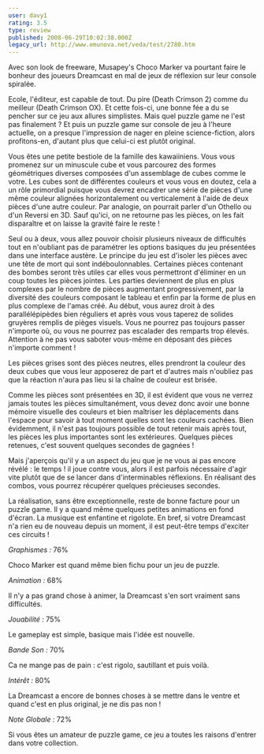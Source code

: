 ```yaml
---
user: davy1
rating: 3.5
type: review
published: 2008-06-29T10:02:38.000Z
legacy_url: http://www.emunova.net/veda/test/2780.htm
---
```

Avec son look de freeware, Musapey's Choco Marker va pourtant faire le bonheur des joueurs Dreamcast en mal de jeux de réflexion sur leur console spiralée.  

  

Ecole, l'éditeur, est capable de tout. Du pire (Death Crimson 2) comme du meilleur (Death Crimson OX). Et cette fois-ci, une bonne fée a du se pencher sur ce jeu aux allures simplistes. Mais quel puzzle game ne l'est pas finalement ? Et puis un puzzle game sur console de jeu à l'heure actuelle, on a presque l'impression de nager en pleine science-fiction, alors profitons-en, d'autant plus que celui-ci est plutôt original.  

  

Vous êtes une petite bestiole de la famille des kawaiiniens. Vous vous promenez sur un minuscule cube et vous parcourez des formes géométriques diverses composées d'un assemblage de cubes comme le votre. Les cubes sont de différentes couleurs et vous vous en doutez, cela a un rôle primordial puisque vous devrez encadrer une série de pièces d'une même couleur alignées horizontalement ou verticalement à l'aide de deux pièces d'une autre couleur. Par analogie, on pourrait parler d'un Othello ou d'un Reversi en 3D. Sauf qu'ici, on ne retourne pas les pièces, on les fait disparaître et on laisse la gravité faire le reste !  

  

Seul ou à deux, vous allez pouvoir choisir plusieurs niveaux de difficultés tout en n'oubliant pas de paramétrer les options basiques du jeu présentées dans une interface austère. Le principe du jeu est d'isoler les pièces avec une tête de mort qui sont indéboulonnables. Certaines pièces contenant des bombes seront très utiles car elles vous permettront d'éliminer en un coup toutes les pièces jointes. Les parties deviennent de plus en plus complexes par le nombre de pièces augmentant progressivement, par la diversité des couleurs composant le tableau et enfin par la forme de plus en plus complexe de l'amas créé. Au début, vous aurez droit à des parallélépipèdes bien réguliers et après vous vous taperez de solides gruyères remplis de pièges visuels. Vous ne pourrez pas toujours passer n'importe où, ou vous ne pourrez pas escalader des remparts trop élevés. Attention à ne pas vous saboter vous-même en déposant des pièces n'importe comment !  

Les pièces grises sont des pièces neutres, elles prendront la couleur des deux cubes que vous leur apposerez de part et d'autres mais n'oubliez pas que la réaction n'aura pas lieu si la chaîne de couleur est brisée.  

Comme les pièces sont présentées en 3D, il est évident que vous ne verrez jamais toutes les pièces simultanément, vous devez donc avoir une bonne mémoire visuelle des couleurs et bien maîtriser les déplacements dans l'espace pour savoir à tout moment quelles sont les couleurs cachées. Bien évidemment, il n'est pas toujours possible de tout retenir mais après tout, les pièces les plus importantes sont les extérieures. Quelques pièces retenues, c'est souvent quelques secondes de gagnées !  

  

Mais j'aperçois qu'il y a un aspect du jeu que je ne vous ai pas encore révélé : le temps ! il joue contre vous, alors il est parfois nécessaire d'agir vite plutôt que de se lancer dans d'interminables réflexions. En réalisant des combos, vous pourrez récupérer quelques précieuses secondes.  

  

La réalisation, sans être exceptionnelle, reste de bonne facture pour un puzzle game. Il y a quand même quelques petites animations en fond d'écran. La musique est enfantine et rigolote. En bref, si votre Dreamcast n'a rien eu de nouveau depuis un moment, il est peut-être temps d'exciter ces circuits !  

  

_Graphismes :_ 76%   

Choco Marker est quand même bien fichu pour un jeu de puzzle.  

  

_Animation :_ 68%   

Il n'y a pas grand chose à animer, la Dreamcast s'en sort vraiment sans difficultés.  

  

_Jouabilité :_ 75%   

Le gameplay est simple, basique mais l'idée est nouvelle.  

  

_Bande Son :_ 70%   

Ca ne mange pas de pain : c'est rigolo, sautillant et puis voilà.  

  

_Intérêt :_ 80%   

La Dreamcast a encore de bonnes choses à se mettre dans le ventre et quand c'est en plus original, je ne dis pas non !  

  

_Note Globale :_ 72%   

Si vous êtes un amateur de puzzle game, ce jeu a toutes les raisons d'entrer dans votre collection.